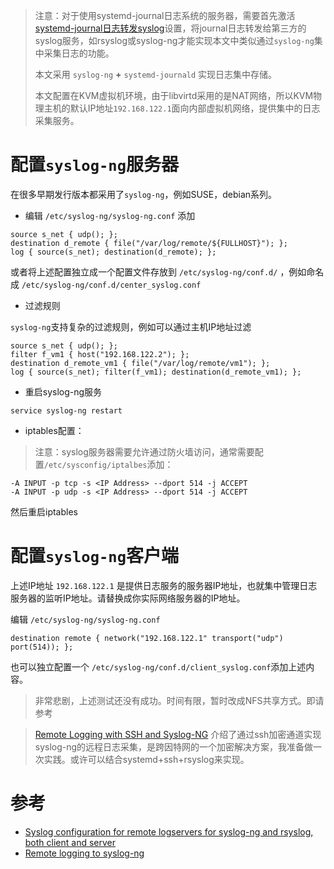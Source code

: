 > 注意：对于使用systemd-journal日志系统的服务器，需要首先激活[systemd-journal日志转发syslog](systemd-journald_forwardtosyslog)设置，将journal日志转发给第三方的syslog服务，如rsyslog或syslog-ng才能实现本文中类似通过`syslog-ng`集中采集日志的功能。
>
> 本文采用 `syslog-ng` **+** `systemd-journald` 实现日志集中存储。
>
> 本文配置在KVM虚拟机环境，由于libvirtd采用的是NAT网络，所以KVM物理主机的默认IP地址`192.168.122.1`面向内部虚拟机网络，提供集中的日志采集服务。

# 配置`syslog-ng`服务器

在很多早期发行版本都采用了`syslog-ng`，例如SUSE，debian系列。

* 编辑 `/etc/syslog-ng/syslog-ng.conf` 添加

```
source s_net { udp(); };
destination d_remote { file("/var/log/remote/${FULLHOST}"); };
log { source(s_net); destination(d_remote); };
```

或者将上述配置独立成一个配置文件存放到 `/etc/syslog-ng/conf.d/` ，例如命名成 `/etc/syslog-ng/conf.d/center_syslog.conf`

* 过滤规则

`syslog-ng`支持复杂的过滤规则，例如可以通过主机IP地址过滤

```
source s_net { udp(); };
filter f_vm1 { host("192.168.122.2"); };
destination d_remote_vm1 { file("/var/log/remote/vm1"); };
log { source(s_net); filter(f_vm1); destination(d_remote_vm1); };
```

* 重启syslog-ng服务

```
service syslog-ng restart
```

* iptables配置：

> 注意：syslog服务器需要允许通过防火墙访问，通常需要配置`/etc/sysconfig/iptalbes`添加：

```
-A INPUT -p tcp -s <IP Address> --dport 514 -j ACCEPT
-A INPUT -p udp -s <IP Address> --dport 514 -j ACCEPT
```

然后重启iptables

# 配置`syslog-ng`客户端

上述IP地址 `192.168.122.1` 是提供日志服务的服务器IP地址，也就集中管理日志服务器的监听IP地址。请替换成你实际网络服务器的IP地址。

编辑 `/etc/syslog-ng/syslog-ng.conf`

```
destination remote { network("192.168.122.1" transport("udp") port(514)); };
```

也可以独立配置一个 `/etc/syslog-ng/conf.d/client_syslog.conf`添加上述内容。

> 非常悲剧，上述测试还没有成功。时间有限，暂时改成NFS共享方式。即请参考

> [Remote Logging with SSH and Syslog-NG](http://www.deer-run.com/~hal/sysadmin/SSH-SyslogNG.html) 介绍了通过ssh加密通道实现syslog-ng的远程日志采集，是跨因特网的一个加密解决方案，我准备做一次实践。或许可以结合systemd+ssh+rsyslog来实现。

# 参考

* [Syslog configuration for remote logservers for syslog-ng and rsyslog, both client and server](https://raymii.org/s/tutorials/Syslog_config_for_remote_logservers_for_syslog-ng_and_rsyslog_client_server.html)
* [Remote logging to syslog-ng](https://stijn.tintel.eu/blog/2009/12/15/remote-logging-to-syslog-ng)